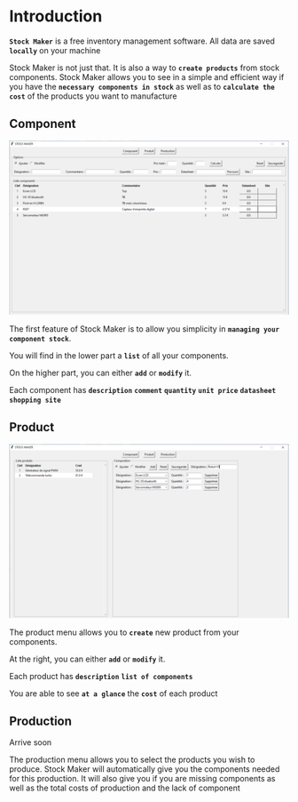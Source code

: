 # Introduction

**```Stock Maker```** is a free inventory management software. All data are saved **```locally```** on your machine

Stock Maker is not just that. It is also a way to **```create products```** from stock components. Stock Maker allows you to see in a simple and efficient way if you have the **```necessary components in stock```** as well as to **```calculate the cost```** of the products you want to manufacture

## Component

![Image composant](Images/composant.png)

The first feature of Stock Maker is to allow you simplicity in **```managing your component stock```**.

You will find in the lower part a **```list```** of all your components.

On the higher part, you can either **```add```** or **```modify```** it.

Each component has **```description```** **```comment```** **```quantity```** **```unit price```** **```datasheet```** **```shopping site```**

## Product

![Image produit](Images/produit.png)

The product menu allows you to **```create```** new product from your components.

At the right, you can either **```add```** or **```modify```** it.

Each product has **```description```** **```list of components```**

You are able to see **```at a glance```** the **```cost```** of each product

## Production

Arrive soon

The production menu allows you to select the products you wish to produce. Stock Maker will automatically give you the components needed for this production. It will also give you if you are missing components as well as the total costs of production and the lack of component
